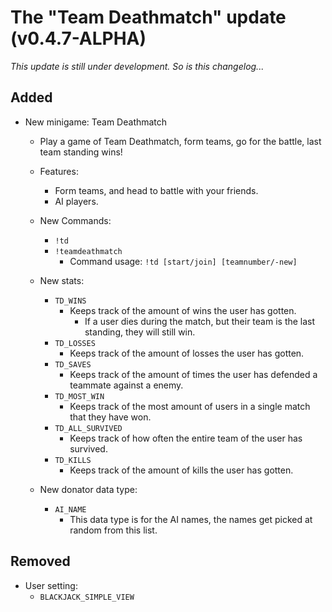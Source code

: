 # The "Team Deathmatch" update (v0.4.7-ALPHA)

*This update is still under development.*
*So is this changelog...*

## Added
- New minigame: Team Deathmatch
  - Play a game of Team Deathmatch, form teams, go for the battle, last team standing wins!
  - Features:
    - Form teams, and head to battle with your friends.
    - AI players.
    
  - New Commands:
    - `!td`
    - `!teamdeathmatch`
      - Command usage: `!td [start/join] [teamnumber/-new]`
      
  - New stats:
    - `TD_WINS`
      - Keeps track of the amount of wins the user has gotten.
        - If a user dies during the match, but their team is the last standing, they will still win.
    - `TD_LOSSES`
      - Keeps track of the amount of losses the user has gotten.
    - `TD_SAVES`
      - Keeps track of the amount of times the user has defended a teammate against a enemy.
    - `TD_MOST_WIN`
      - Keeps track of the most amount of users in a single match that they have won.
    - `TD_ALL_SURVIVED`
      - Keeps track of how often the entire team of the user has survived.
    - `TD_KILLS`
      - Keeps track of the amount of kills the user has gotten.
      
  - New donator data type:
    - `AI_NAME`
      - This data type is for the AI names, the names get picked at random from this list.

## Removed
- User setting:
  - `BLACKJACK_SIMPLE_VIEW`
  


